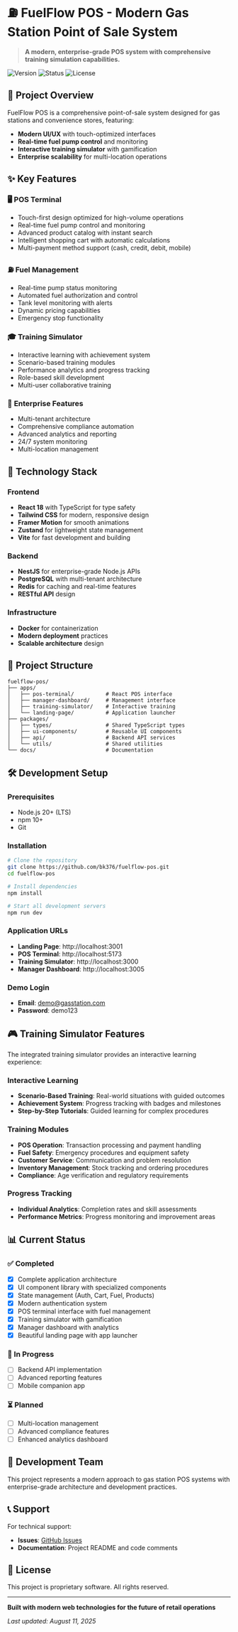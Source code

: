 # ⛽ FuelFlow POS - Modern Gas Station Point of Sale System

> **A modern, enterprise-grade POS system with comprehensive training simulation capabilities.**

![Version](https://img.shields.io/badge/version-1.0.0-blue.svg)
![Status](https://img.shields.io/badge/status-active_development-green.svg)
![License](https://img.shields.io/badge/license-proprietary-red.svg)

## 🎯 **Project Overview**

FuelFlow POS is a comprehensive point-of-sale system designed for gas stations and convenience stores, featuring:
- **Modern UI/UX** with touch-optimized interfaces
- **Real-time fuel pump control** and monitoring
- **Interactive training simulator** with gamification
- **Enterprise scalability** for multi-location operations

## ✨ **Key Features**

### 🖥️ **POS Terminal**
- Touch-first design optimized for high-volume operations
- Real-time fuel pump control and monitoring
- Advanced product catalog with instant search
- Intelligent shopping cart with automatic calculations
- Multi-payment method support (cash, credit, debit, mobile)

### ⛽ **Fuel Management**
- Real-time pump status monitoring
- Automated fuel authorization and control
- Tank level monitoring with alerts
- Dynamic pricing capabilities
- Emergency stop functionality

### 🎓 **Training Simulator**
- Interactive learning with achievement system
- Scenario-based training modules
- Performance analytics and progress tracking
- Role-based skill development
- Multi-user collaborative training

### 🏢 **Enterprise Features**
- Multi-tenant architecture
- Comprehensive compliance automation
- Advanced analytics and reporting
- 24/7 system monitoring
- Multi-location management

## 🚀 **Technology Stack**

### Frontend
- **React 18** with TypeScript for type safety
- **Tailwind CSS** for modern, responsive design
- **Framer Motion** for smooth animations
- **Zustand** for lightweight state management
- **Vite** for fast development and building

### Backend
- **NestJS** for enterprise-grade Node.js APIs
- **PostgreSQL** with multi-tenant architecture
- **Redis** for caching and real-time features
- **RESTful API** design

### Infrastructure
- **Docker** for containerization
- **Modern deployment** practices
- **Scalable architecture** design

## 📁 **Project Structure**

```
fuelflow-pos/
├── apps/
│   ├── pos-terminal/          # React POS interface
│   ├── manager-dashboard/     # Management interface
│   ├── training-simulator/    # Interactive training
│   └── landing-page/          # Application launcher
├── packages/
│   ├── types/                 # Shared TypeScript types
│   ├── ui-components/         # Reusable UI components
│   ├── api/                   # Backend API services
│   └── utils/                 # Shared utilities
└── docs/                      # Documentation
```

## 🛠️ **Development Setup**

### Prerequisites
- Node.js 20+ (LTS)
- npm 10+
- Git

### Installation
```bash
# Clone the repository
git clone https://github.com/bk376/fuelflow-pos.git
cd fuelflow-pos

# Install dependencies
npm install

# Start all development servers
npm run dev
```

### Application URLs
- **Landing Page**: http://localhost:3001
- **POS Terminal**: http://localhost:5173
- **Training Simulator**: http://localhost:3000
- **Manager Dashboard**: http://localhost:3005

### Demo Login
- **Email**: demo@gasstation.com
- **Password**: demo123

## 🎮 **Training Simulator Features**

The integrated training simulator provides an interactive learning experience:

### Interactive Learning
- **Scenario-Based Training**: Real-world situations with guided outcomes  
- **Achievement System**: Progress tracking with badges and milestones
- **Step-by-Step Tutorials**: Guided learning for complex procedures

### Training Modules
- **POS Operation**: Transaction processing and payment handling
- **Fuel Safety**: Emergency procedures and equipment safety
- **Customer Service**: Communication and problem resolution
- **Inventory Management**: Stock tracking and ordering procedures
- **Compliance**: Age verification and regulatory requirements

### Progress Tracking
- **Individual Analytics**: Completion rates and skill assessments
- **Performance Metrics**: Progress monitoring and improvement areas

## 📊 **Current Status**

### ✅ Completed
- [x] Complete application architecture
- [x] UI component library with specialized components
- [x] State management (Auth, Cart, Fuel, Products)
- [x] Modern authentication system
- [x] POS terminal interface with fuel management
- [x] Training simulator with gamification
- [x] Manager dashboard with analytics
- [x] Beautiful landing page with app launcher

### 🚧 In Progress
- [ ] Backend API implementation
- [ ] Advanced reporting features
- [ ] Mobile companion app

### ⏳ Planned
- [ ] Multi-location management
- [ ] Advanced compliance features
- [ ] Enhanced analytics dashboard

## 🤝 **Development Team**

This project represents a modern approach to gas station POS systems with enterprise-grade architecture and development practices.

## 📞 **Support**

For technical support:
- **Issues**: [GitHub Issues](https://github.com/bk376/fuelflow-pos/issues)
- **Documentation**: Project README and code comments

## 📄 **License**

This project is proprietary software. All rights reserved.

---

**Built with modern web technologies for the future of retail operations**

*Last updated: August 11, 2025*